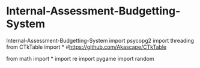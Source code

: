 # Internal-Assessment-Budgetting-System
 Internal-Assessment-Budgetting-System
import psycopg2
import threading
from CTkTable import *
#https://github.com/Akascape/CTkTable

from math import *
import re
import pygame
import random


